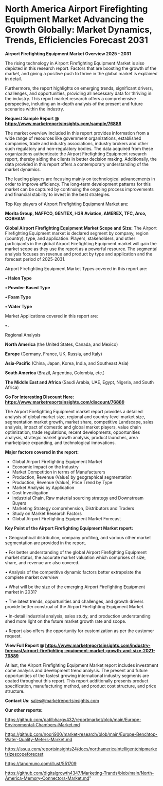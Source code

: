 # North America Airport Firefighting Equipment Market Advancing the Growth Globally: Market Dynamics, Trends, Efficiencies Forecast 2031

<Strong> Airport Firefighting Equipment Market Overview 2025 - 2031</strong>

The rising technology in Airport Firefighting Equipment Market is also depicted in this research report. Factors that are boosting the growth of the market, and giving a positive push to thrive in the global market is explained in detail.

Furthermore, the report highlights on emerging trends, significant drivers, challenges, and opportunities, providing all necessary data for thriving in the industry. This report market research offers a comprehensive perspective, including an in-depth analysis of the present and future scenarios within the industry.

<strong>Request Sample Report @ <a href=https://www.marketreportsinsights.com/sample/76889>https://www.marketreportsinsights.com/sample/76889</a></strong>

The market overview included in this report provides information from a wide range of resources like government organizations, established companies, trade and industry associations, industry brokers and other such regulatory and non-regulatory bodies. The data acquired from these organizations authenticate the Airport Firefighting Equipment research report, thereby aiding the clients in better decision making. Additionally, the data provided in this report offers a contemporary understanding of the market dynamics.

The leading players are focusing mainly on technological advancements in order to improve efficiency. The long-term development patterns for this market can be captured by continuing the ongoing process improvements and financial stability to invest in the best strategies.

Top Key players of Airport Firefighting Equipment Market are:

<strong>Morita Group, NAFFCO, GENTEX, H3R Aviation, AMEREX, TFC, Arco, COBHAM</strong>

<strong><b>Global Airport Firefighting Equipment Market Scope and Size:</b></strong>
The Airport Firefighting Equipment market is declared segment by company, region (country), type, and application. Players, stakeholders, and other participants in the global Airport Firefighting Equipment market will gain the market scope as they use the report as a powerful resource. The segmental analysis focuses on revenue and product by type and application and the forecast period of 2025-2031.

Airport Firefighting Equipment Market Types covered in this report are:

<strong>• Halon Type

• Powder-Based Type

• Foam Type

• Water Type</strong>

Market Applications covered in this report are:

<strong>• .</strong> 

Regional Analysis

<strong>North America</strong> (the United States, Canada, and Mexico)

<strong>Europe</strong> (Germany, France, UK, Russia, and Italy)

<strong>Asia-Pacific</strong> (China, Japan, Korea, India, and Southeast Asia)

<strong>South America</strong> (Brazil, Argentina, Colombia, etc.)

<strong>The Middle East and Africa</strong> (Saudi Arabia, UAE, Egypt, Nigeria, and South Africa)

<strong>Go For Interesting Discount Here: <a href=https://www.marketreportsinsights.com/discount/76889>https://www.marketreportsinsights.com/discount/76889</a></strong>

The Airport Firefighting Equipment market report provides a detailed analysis of global market size, regional and country-level market size, segmentation market growth, market share, competitive Landscape, sales analysis, impact of domestic and global market players, value chain optimization, trade regulations, recent developments, opportunities analysis, strategic market growth analysis, product launches, area marketplace expanding, and technological innovations.

<strong><b>Major factors covered in the report:</b></strong>
<ul>
  <li>Global Airport Firefighting Equipment Market </li>
  <li>Economic Impact on the Industry</li>
  <li>Market Competition in terms of Manufacturers</li>
  <li>Production, Revenue (Value) by geographical segmentation</li>
  <li>Production, Revenue (Value), Price Trend by Type</li>
  <li>Market Analysis by Application</li>
  <li>Cost Investigation</li>
  <li>Industrial Chain, Raw material sourcing strategy and Downstream Buyers</li>
  <li>Marketing Strategy comprehension, Distributors and Traders</li>
  <li>Study on Market Research Factors</li>
  <li>Global Airport Firefighting Equipment Market Forecast</li>
</ul>

<strong><b>Key Point of the Airport Firefighting Equipment Market report:</b></strong>

• Geographical distribution, company profiling, and various other market segmentation are provided in the report.

• For better understanding of the global Airport Firefighting Equipment market status, the accurate market valuation which comprises of size, share, and revenue are also covered.

• Analysis of the competitive dynamic factors better extrapolate the complete market overview

• What will be the size of the emerging Airport Firefighting Equipment market in 2031?

• The latest trends, opportunities and challenges, and growth drivers provide better construal of the Airport Firefighting Equipment Market.

• In-detail industrial analysis, sales study, and production understanding shed more light on the future market growth rate and scope.

• Report also offers the opportunity for customization as per the customer request.

<strong><b>View Full Report @ <a href=https://www.marketreportsinsights.com/industry-forecast/airport-firefighting-equipment-market-growth-and-size-2021-76889>https://www.marketreportsinsights.com/industry-forecast/airport-firefighting-equipment-market-growth-and-size-2021-76889</a></b></strong>


At last, the Airport Firefighting Equipment Market report includes investment come analysis and development trend analysis. The present and future opportunities of the fastest growing international industry segments are coated throughout this report. This report additionally presents product specification, manufacturing method, and product cost structure, and price structure.

<strong>Contact Us:</strong>
sales@marketreportsinsights.com

<strong>Our other reports:</strong>

<a href=https://github.com/patilbhargv432/reportmarket/blob/main/Europe-Environmental-Chambers-Market.md>https://github.com/patilbhargv432/reportmarket/blob/main/Europe-Environmental-Chambers-Market.md</a>

<a href=https://github.com/noori900/market-research/blob/main/Europe-Benchtop-Water-Quality-Meters-Market.md>https://github.com/noori900/market-research/blob/main/Europe-Benchtop-Water-Quality-Meters-Market.md</a>

<a href=https://issuu.com/reportsinsights24/docs/northamericaintelligentchipmarketsizescopeforecast>https://issuu.com/reportsinsights24/docs/northamericaintelligentchipmarketsizescopeforecast</a>

<a href=https://tanomuno.com/illust/551709>https://tanomuno.com/illust/551709</a>

<a href=https://github.com/digitalgrowth4347/Marketing-Trands/blob/main/North-America-Memory-Connectors-Market.md>https://github.com/digitalgrowth4347/Marketing-Trands/blob/main/North-America-Memory-Connectors-Market.md</a>"

